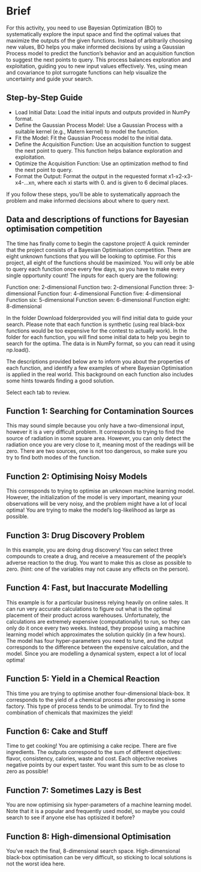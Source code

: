 # Brief

For this activity, you need to use Bayesian Optimization (BO) to systematically explore the input space and find the optimal values that maximize the outputs of the given functions. Instead of arbitrarily choosing new values, BO helps you make informed decisions by using a Gaussian Process model to predict the function’s behavior and an acquisition function to suggest the next points to query. This process balances exploration and exploitation, guiding you to new input values effectively. Yes, using mean and covariance to plot surrogate functions can help visualize the uncertainty and guide your search. 

## Step-by-Step Guide

- Load Initial Data: Load the initial inputs and outputs provided in NumPy format.
- Define the Gaussian Process Model: Use a Gaussian Process with a suitable kernel (e.g., Matern kernel) to model the function.
- Fit the Model: Fit the Gaussian Process model to the initial data.
- Define the Acquisition Function: Use an acquisition function to suggest the next point to query. This function helps balance exploration and exploitation.
- Optimize the Acquisition Function: Use an optimization method to find the next point to query.
- Format the Output: Format the output in the requested format x1-x2-x3-x4-...xn, where each xi starts with 0. and is given to 6 decimal places.

If you follow these steps, you’ll be able to systematically approach the problem and make informed decisions about where to query next.

## Data and descriptions of functions for Bayesian optimisation competition

The time has finally come to begin the capstone project! A quick reminder that the project consists of a Bayesian Optimisation competition. There are eight unknown functions that you will be looking to optimise. For this project, all eight of the functions should be maximized. You will only be able to query each function once every few days, so you have to make every single opportunity count! The inputs for each query are the following:

Function one: 2-dimensional
Function two: 2-dimensional
Function three: 3-dimensional
Function four: 4-dimensional
Function five: 4-dimensional
Function six: 5-dimensional
Function seven: 6-dimensional
Function eight: 8-dimensional

In the folder Download folderprovided you will find initial data to guide your search. Please note that each function is synthetic (using real black-box functions would be too expensive for the contest to actually work). In the folder for each function, you will find some initial data to help you begin to search for the optima. The data is in NumPy format, so you can read it using np.load().

The descriptions provided below are to inform you about the properties of each function, and identify a few examples of where Bayesian Optimisation is applied in the real world. This background on each function also includes some hints towards finding a good solution.

Select each tab to review.

## Function 1: Searching for Contamination Sources
This may sound simple because you only have a two-dimensional input, however it is a very difficult problem. It corresponds to trying to find the source of radiation in some square area. However, you can only detect the radiation once you are very close to it, meaning most of the readings will be zero. There are two sources, one is not too dangerous, so make sure you try to find both modes of the function.

## Function 2: Optimising Noisy Models
This corresponds to trying to optimise an unknown machine learning model. However, the initialization of the model is very important, meaning your observations will be very noisy, and the problem might have a lot of local optima! You are trying to make the model’s log-likelihood as large as possible.

## Function 3: Drug Discovery Problem
In this example, you are doing drug discovery! You can select three compounds to create a drug, and receive a measurement of the people’s adverse reaction to the drug. You want to make this as close as possible to zero. (hint: one of the variables may not cause any effects on the person).

## Function 4: Fast, but Inaccurate Modelling
This example is for a particular business relying heavily on online sales. It can run very accurate calculations to figure out what is the optimal placement of their product across warehouses. Unfortunately, the calculations are extremely expensive (computationally) to run, so they can only do it once every two weeks. Instead, they propose using a machine learning model which approximates the solution quickly (in a few hours). The model has four hyper-parameters you need to tune, and the output corresponds to the difference between the expensive calculation, and the model. Since you are modelling a dynamical system, expect a lot of local optima!

## Function 5: Yield in a Chemical Reaction
This time you are trying to optimise another four-dimensional black-box. It corresponds to the yield of a chemical process after processing in some factory. This type of process tends to be unimodal. Try to find the combination of chemicals that maximizes the yield!

## Function 6: Cake and Stuff
Time to get cooking! You are optimising a cake recipe. There are five ingredients. The outputs correspond to the sum of different objectives: flavor, consistency, calories, waste and cost. Each objective receives negative points by our expert taster. You want this sum to be as close to zero as possible!

## Function 7: Sometimes Lazy is Best
You are now optimising six hyper-parameters of a machine learning model. Note that it is a popular and frequently used model, so maybe you could search to see if anyone else has optisized it before?

## Function 8: High-dimensional Optimisation
You’ve reach the final, 8-dimensional search space. High-dimensional black-box optimisation can be very difficult, so sticking to local solutions is not the worst idea here.